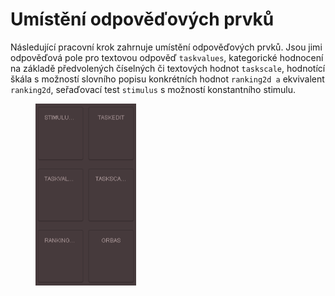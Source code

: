 # Umístění odpověďových prvků

Následující pracovní krok zahrnuje umístění odpověďových prvků. Jsou  jimi odpověďová pole pro textovou odpověď `taskvalues`, kategorické hodnocení na základě předvolených číselných či textových hodnot `taskscale`, hodnotící škála s možností slovního popisu konkrétních hodnot `ranking2d a` ekvivalent `ranking2d`, seřaďovací test `stimulus` s možností konstantního stimulu.

<figure><img src="../../.gitbook/assets/6.png" alt="" width="161"><figcaption></figcaption></figure>

